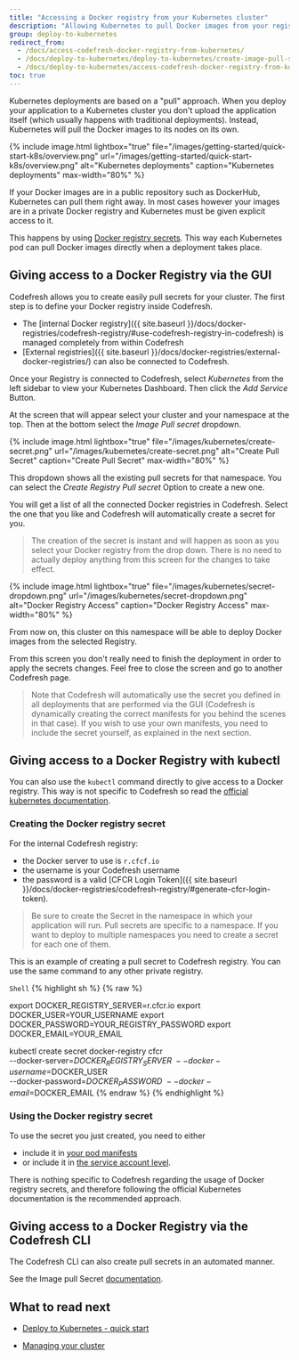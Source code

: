 ```yaml
---
title: "Accessing a Docker registry from your Kubernetes cluster"
description: "Allowing Kubernetes to pull Docker images from your registry"
group: deploy-to-kubernetes
redirect_from:
  - /docs/access-codefresh-docker-registry-from-kubernetes/
  - /docs/deploy-to-kubernetes/deploy-to-kubernetes/create-image-pull-secret/
  - /docs/deploy-to-kubernetes/access-codefresh-docker-registry-from-kubernetes/
toc: true
---
```


Kubernetes deployments are based on a "pull" approach. When you deploy your application to a Kubernetes
cluster you don't upload the application itself (which usually happens with traditional deployments). Instead,
Kubernetes will pull the Docker images to its nodes on its own.


 {% include 
image.html 
lightbox="true" 
file="/images/getting-started/quick-start-k8s/overview.png" 
url="/images/getting-started/quick-start-k8s/overview.png" 
alt="Kubernetes deployments" 
caption="Kubernetes deployments" 
max-width="80%" 
%}

If your Docker images are in a public repository such as DockerHub, Kubernetes can pull them right away. In most cases
however your images are in a private Docker registry and Kubernetes must be given explicit access to it.

This happens by using [Docker registry secrets](https://kubernetes.io/docs/tasks/configure-pod-container/pull-image-private-registry/). This way each Kubernetes pod can pull Docker images directly when a deployment takes place.

## Giving access to a Docker Registry via the GUI

Codefresh allows you to create easily pull secrets for your cluster. The first step is to define your Docker registry
inside Codefresh.

* The [internal Docker registry]({{ site.baseurl }}/docs/docker-registries/codefresh-registry/#use-codefresh-registry-in-codefresh) is managed completely from within Codefresh
* [External registries]({{ site.baseurl }}/docs/docker-registries/external-docker-registries/) can also be connected to Codefresh.

Once your Registry is connected to Codefresh, select *Kubernetes* from the left sidebar to view your Kubernetes Dashboard. Then click
the *Add Service* Button.

At the screen that will appear select your cluster and your namespace at the top. Then at the bottom select the *Image Pull secret* dropdown.

 {% include 
image.html 
lightbox="true" 
file="/images/kubernetes/create-secret.png" 
url="/images/kubernetes/create-secret.png" 
alt="Create Pull Secret" 
caption="Create Pull Secret" 
max-width="80%" 
%}

This dropdown shows all the existing pull secrets for that namespace. You can select the *Create Registry Pull secret* Option to create a new one.

You will get a list of all the connected Docker registries in Codefresh. Select the one that you like and Codefresh will
automatically create a secret for you. 

>The creation of the secret is instant and will happen as soon as you select your Docker registry from the drop down. There is no need to actually deploy anything from this screen for the changes to take effect.

 {% include 
image.html 
lightbox="true" 
file="/images/kubernetes/secret-dropdown.png" 
url="/images/kubernetes/secret-dropdown.png" 
alt="Docker Registry Access" 
caption="Docker Registry Access" 
max-width="80%" 
%}

From now on, this cluster on this namespace will be able to deploy Docker images from the selected Registry.

From this screen you don't really need to finish the deployment in order to apply the secrets changes. Feel free to
close the screen and go to another Codefresh page.

>Note that Codefresh will automatically use the secret you defined in all deployments
that are performed via the GUI (Codefresh is dynamically creating the correct manifests for you behind the scenes in that case).
If you wish to use your own manifests, you need to include the secret yourself, as explained in the next section.


## Giving access to a Docker Registry with kubectl

You can also use the `kubectl` command directly to give access to a Docker registry.
This way is not specific to Codefresh so read the [official kubernetes documentation](https://kubernetes.io/docs/tasks/configure-pod-container/pull-image-private-registry/).


### Creating the Docker registry secret

For the internal Codefresh registry:

- the Docker server to use is `r.cfcf.io`
- the username is your Codefresh username
- the password is a valid [CFCR Login Token]({{ site.baseurl }}/docs/docker-registries/codefresh-registry/#generate-cfcr-login-token).

>Be sure to create the Secret in the namespace in which your application will run.
Pull secrets are specific to a namespace. If you want to deploy to multiple namespaces
you need to create a secret for each one of them.

This is an example of creating a pull secret to Codefresh registry. You can use the same command to any other private registry.

  `Shell`
{% highlight sh %}
{% raw %}

export DOCKER_REGISTRY_SERVER=r.cfcr.io
export DOCKER_USER=YOUR_USERNAME
export DOCKER_PASSWORD=YOUR_REGISTRY_PASSWORD
export DOCKER_EMAIL=YOUR_EMAIL

kubectl create secret docker-registry cfcr\
 --docker-server=$DOCKER_REGISTRY_SERVER\
 --docker-username=$DOCKER_USER\
 --docker-password=$DOCKER_PASSWORD\
 --docker-email=$DOCKER_EMAIL
{% endraw %}
{% endhighlight %}

### Using the Docker registry secret

To use the secret you just created, you need to either

* include it in [your pod manifests](https://kubernetes.io/docs/concepts/containers/#specifying-imagepullsecrets-on-a-pod)
* or include it in [the service account level](https://kubernetes.io/docs/tasks/configure-pod-container/configure-service-account/#add-imagepullsecrets-to-a-service-account).

There is nothing specific to Codefresh regarding the usage of Docker registry secrets, and therefore
following the official Kubernetes documentation is the recommended approach.

## Giving access to a Docker Registry via the Codefresh CLI

The Codefresh CLI can also create pull secrets in an automated manner.

See the Image pull Secret [documentation](https://codefresh-io.github.io/cli/more/image-pull-secret/).

## What to read next

- [Deploy to Kubernetes - quick start]({{site.baseurl}}/docs/getting-started/deployment-to-kubernetes-quick-start-guide/)
* [Managing your cluster]({{site.baseurl}}/docs/deploy-to-kubernetes/manage-kubernetes/)

